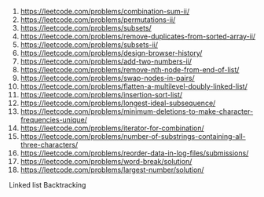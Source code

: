 1. https://leetcode.com/problems/combination-sum-ii/
3. https://leetcode.com/problems/permutations-ii/
4. https://leetcode.com/problems/subsets/
5. https://leetcode.com/problems/remove-duplicates-from-sorted-array-ii/
6. https://leetcode.com/problems/subsets-ii/
7. https://leetcode.com/problems/design-browser-history/
8. https://leetcode.com/problems/add-two-numbers-ii/
9. https://leetcode.com/problems/remove-nth-node-from-end-of-list/
10. https://leetcode.com/problems/swap-nodes-in-pairs/
11. https://leetcode.com/problems/flatten-a-multilevel-doubly-linked-list/
12. https://leetcode.com/problems/insertion-sort-list/
13. https://leetcode.com/problems/longest-ideal-subsequence/
14. https://leetcode.com/problems/minimum-deletions-to-make-character-frequencies-unique/
15. https://leetcode.com/problems/iterator-for-combination/
16. https://leetcode.com/problems/number-of-substrings-containing-all-three-characters/
17. https://leetcode.com/problems/reorder-data-in-log-files/submissions/
18. https://leetcode.com/problems/word-break/solution/
19. https://leetcode.com/problems/largest-number/solution/


Linked list
Backtracking

